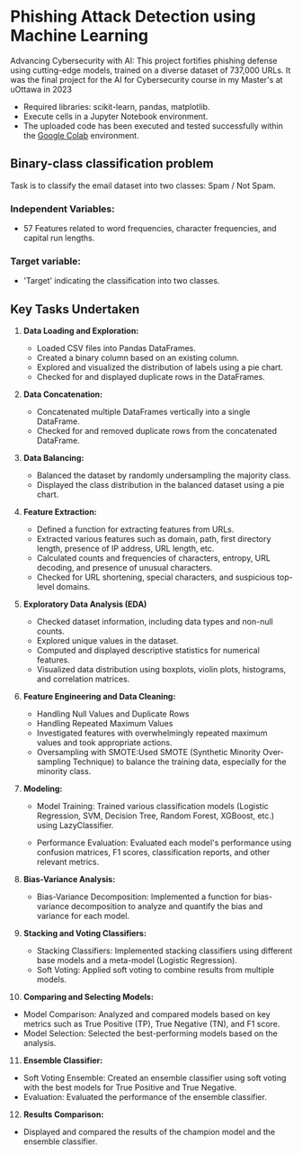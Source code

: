 # **Phishing Attack Detection using Machine Learning**
Advancing Cybersecurity with AI: This project fortifies phishing defense using cutting-edge models, trained on a diverse dataset of 737,000 URLs. It was the final project for the AI for Cybersecurity course in my Master's at uOttawa in 2023

- Required libraries: scikit-learn, pandas, matplotlib.
- Execute cells in a Jupyter Notebook environment.
- The uploaded code has been executed and tested successfully within the [Google Colab](https://colab.google/) environment.


## Binary-class classification problem
Task is to classify the email dataset into two classes: Spam / Not Spam.

### Independent Variables:
   +	57 Features related to word frequencies, character frequencies, and capital run lengths.
### Target variable:
   +	'Target' indicating the classification into two classes.


## **Key Tasks Undertaken**

1. **Data Loading and Exploration:**
    - Loaded CSV files into Pandas DataFrames.
    - Created a binary column based on an existing column.
    - Explored and visualized the distribution of labels using a pie chart.
    - Checked for and displayed duplicate rows in the DataFrames.
      
2. **Data Concatenation:**
    - Concatenated multiple DataFrames vertically into a single DataFrame.
    - Checked for and removed duplicate rows from the concatenated DataFrame.
      
3. **Data Balancing:**
    - Balanced the dataset by randomly undersampling the majority class.
    - Displayed the class distribution in the balanced dataset using a pie chart.
      
4. **Feature Extraction:**
    - Defined a function for extracting features from URLs.
    - Extracted various features such as domain, path, first directory length, presence of IP address, URL length, etc.
    - Calculated counts and frequencies of characters, entropy, URL decoding, and presence of unusual characters.
    - Checked for URL shortening, special characters, and suspicious top-level domains.
  
5. **Exploratory Data Analysis (EDA)**
   - Checked dataset information, including data types and non-null counts.
   - Explored unique values in the dataset.
   - Computed and displayed descriptive statistics for numerical features.
   - Visualized data distribution using boxplots, violin plots, histograms, and correlation matrices.

6. **Feature Engineering and Data Cleaning:**
   - Handling Null Values and Duplicate Rows
   - Handling Repeated Maximum Values
   - Investigated features with overwhelmingly repeated maximum values and took appropriate actions.
   - Oversampling with SMOTE:Used SMOTE (Synthetic Minority Over-sampling Technique) to balance the training data, especially for the minority class.

7. **Modeling:**
   - Model Training: Trained various classification models (Logistic Regression, SVM, Decision Tree, Random Forest, XGBoost, etc.) using LazyClassifier.

   - Performance Evaluation: Evaluated each model's performance using confusion matrices, F1 scores, classification reports, and other relevant metrics.

8. **Bias-Variance Analysis:**
   - Bias-Variance Decomposition: Implemented a function for bias-variance decomposition to analyze and quantify the bias and variance for each model.

9. **Stacking and Voting Classifiers:**
   - Stacking Classifiers: Implemented stacking classifiers using different base models and a meta-model (Logistic Regression).
   - Soft Voting: Applied soft voting to combine results from multiple models.
   
10. **Comparing and Selecting Models:**
   - Model Comparison: Analyzed and compared models based on key metrics such as True Positive (TP), True Negative (TN), and F1 score.
   - Model Selection: Selected the best-performing models based on the analysis.

11. **Ensemble Classifier:**
   - Soft Voting Ensemble: Created an ensemble classifier using soft voting with the best models for True Positive and True Negative.
   - Evaluation: Evaluated the performance of the ensemble classifier.

12. **Results Comparison:**
   - Displayed and compared the results of the champion model and the ensemble classifier.

